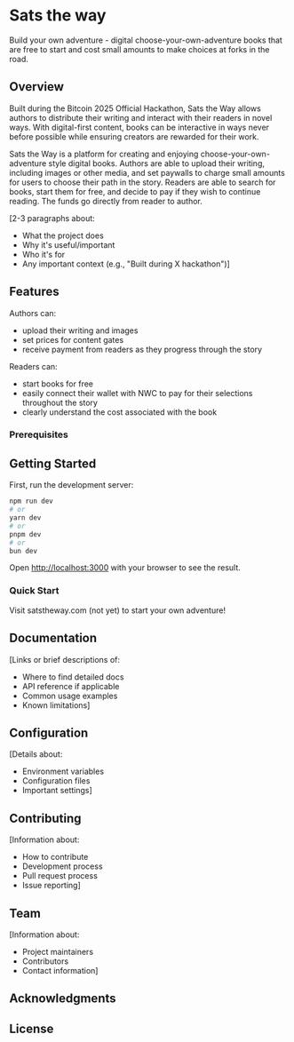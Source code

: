 # Sats the way

Build your own adventure - digital choose-your-own-adventure books that are free to start and cost small amounts to make choices at forks in the road.

## Overview
Built during the Bitcoin 2025 Official Hackathon, Sats the Way allows authors to distribute their writing and interact with their readers in novel ways. With digital-first content, books can be interactive in ways never before possible while ensuring creators are rewarded for their work.

Sats the Way is a platform for creating and enjoying choose-your-own-adventure style digital books. Authors are able to upload their writing, including images or other media, and set paywalls to charge small amounts for users to choose their path in the story. Readers are able to search for books, start them for free, and decide to pay if they wish to continue reading. The funds go directly from reader to author.

[2-3 paragraphs about:
- What the project does
- Why it's useful/important
- Who it's for
- Any important context (e.g., "Built during X hackathon")]

## Features
Authors can:
- upload their writing and images
- set prices for content gates
- receive payment from readers as they progress through the story

Readers can:
- start books for free
- easily connect their wallet with NWC to pay for their selections throughout the story
- clearly understand the cost associated with the book



### Prerequisites


## Getting Started
First, run the development server:

```bash
npm run dev
# or
yarn dev
# or
pnpm dev
# or
bun dev
```

Open [http://localhost:3000](http://localhost:3000) with your browser to see the result.

### Quick Start

Visit satstheway.com (not yet) to start your own adventure!

## Documentation

[Links or brief descriptions of:
- Where to find detailed docs
- API reference if applicable
- Common usage examples
- Known limitations]

## Configuration

[Details about:
- Environment variables
- Configuration files
- Important settings]

## Contributing

[Information about:
- How to contribute
- Development process
- Pull request process
- Issue reporting]

## Team
[Information about:
- Project maintainers
- Contributors
- Contact information]

## Acknowledgments

## License
